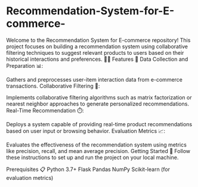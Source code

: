 # Recommendation-System-for-E-commerce-
Welcome to the Recommendation System for E-commerce repository! This project focuses on building a recommendation system using collaborative filtering techniques to suggest relevant products to users based on their historical interactions and preferences. 🎁💡
Features 🌟
Data Collection and Preparation 📊:

Gathers and preprocesses user-item interaction data from e-commerce transactions.
Collaborative Filtering 🤝:

Implements collaborative filtering algorithms such as matrix factorization or nearest neighbor approaches to generate personalized recommendations.
Real-Time Recommendation ⏱️:

Deploys a system capable of providing real-time product recommendations based on user input or browsing behavior.
Evaluation Metrics 📈:

Evaluates the effectiveness of the recommendation system using metrics like precision, recall, and mean average precision.
Getting Started 🚀
Follow these instructions to set up and run the project on your local machine.

Prerequisites 📋
Python 3.7+
Flask
Pandas
NumPy
Scikit-learn (for evaluation metrics)
